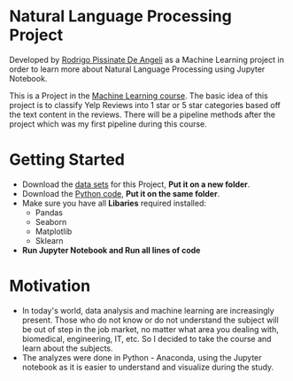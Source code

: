 # Natural Language Processing Project

 Developed by [Rodrigo Pissinate De Angeli](https://www.linkedin.com/in/rodrigo-pissinate-de-angeli-13785b118/?locale=en_US) as a Machine Learning project in order to learn more about Natural Language Processing using Jupyter Notebook.

 This is a Project in the [Machine Learning course](https://www.udemy.com/course/python-for-data-science-and-machine-learning-bootcamp/). The basic idea of this project is to classify Yelp Reviews into 1 star or 5 star categories based off the text content in the reviews. There will be a pipeline methods after the project which was my first pipeline during this course.
 
# Getting Started
- Download the [data sets](yelp.csv) for this Project, **Put it on a new folder**.
- Download the [Python code](02-NLP-Project.ipynb), **Put it on the same folder**.
- Make sure you have all **Libaries** required installed:
  - Pandas
  - Seaborn
  - Matplotlib
  - Sklearn
- **Run Jupyter Notebook and Run all lines of code**

# Motivation
- In today's world, data analysis and machine learning are increasingly present. Those who do not know or do not understand the subject will be out of step in the job market, no matter what area you dealing with, biomedical, engineering, IT, etc. So I decided to take the course and learn about the subjects.
- The analyzes were done in Python - Anaconda, using the Jupyter notebook as it is easier to understand and visualize during the study.
